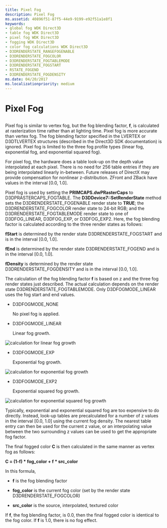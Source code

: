 ```yaml
---
title: Pixel Fog
description: Pixel Fog
ms.assetid: 40896f51-87f5-44e9-9199-e92f51a1e8f1
keywords:
- global fog WDK Direct3D
- table fog WDK Direct3D
- pixel fog WDK Direct3D
- fogging WDK Direct3D
- color fog calculations WDK Direct3D
- D3DRENDERSTATE_RANGEFOGENABLE
- D3DRENDERSTATE_FOGCOLOR
- D3DRENDERSTATE_FOGTABLEMODE
- D3DRENDERSTATE_FOGSTART
- RSTATE_FOGEND
- D3DRENDERSTATE_FOGDENSITY
ms.date: 04/20/2017
ms.localizationpriority: medium
---
```


# Pixel Fog


## <span id="ddk_pixel_fog_gg"></span><span id="DDK_PIXEL_FOG_GG"></span>


Pixel fog is similar to vertex fog, but the fog blending factor, **f**, is calculated at rasterization time rather than at lighting time. Pixel fog is more accurate than vertex fog. The fog blending factor specified in the LVERTEX or D3DTLVERTEX structures (described in the Direct3D SDK documentation) is ignored. Pixel fog is limited to the three fog profile types (linear fog, exponential fog, and exponential squared fog).

For pixel fog, the hardware does a table look-up on the depth value interpolated at each pixel. There is no need for 256 table entries if they are being interpolated linearly in-between. Future releases of DirectX may provide compensation for nonlinear z-distribution. ZFront and ZBack have values in the interval \[0.0, 1.0\].

Pixel fog is used by setting the **PRIMCAPS.dwPRasterCaps** to D3DPRASTERCAPS\_FOGTABLE. The **D3DDevice7::SetRenderState** method sets the D3DRENDERSTATE\_FOGENABLE render state to **TRUE**; the D3DRENDERSTATE\_FOGCOLOR render state to 24-bit RGB; and the D3DRENDERSTATE\_FOGTABLEMODE render state to one of D3DFOG\_LINEAR, D3DFOG\_EXP, or D3DFOG\_EXP2. Here, the fog blending factor is calculated according to the three render states as follows:

**fStart** is determined by the render state D3DRENDERSTATE\_FOGSTART and is in the interval \[0.0, 1.0\].

**fEnd** is determined by the render state D3DRENDERSTATE\_FOGEND and is in the interval \[0.0, 1.0\].

**fDensity** is determined by the render state D3DRENDERSTATE\_FOGDENSITY and is in the interval \[0.0, 1.0\].

The calculation of the fog blending factor **f** is based on z and the three fog render states just described. The actual calculation depends on the render state D3DRENDERSTATE\_FOGTABLEMODE. Only D3DFOGMODE\_LINEAR uses the fog start and end values.

-   D3DFOGMODE\_NONE

    No pixel fog is applied.

-   D3DFOGMODE\_LINEAR

    Linear fog growth.

![calculation for linear fog growth](images/d3dfig10.png)

-   D3DFOGMODE\_EXP

    Exponential fog growth.

![calculation for exponential fog growth](images/d3dfig11.png)

-   D3DFOGMODE\_EXP2

    Exponential squared fog growth.

![calculation for exponential squared fog growth](images/d3dfig12.png)

Typically, exponential and exponential squared fog are too expensive to do directly. Instead, look-up tables are precalculated for a number of z values in the interval \[0.0, 1.0\] using the current fog density. The nearest table entry can then be used for the current z value, or an interpolating value between the two surrounding z values can be used to get the appropriate fog factor.

The final fogged color **C** is then calculated in the same manner as vertex fog as follows:

**C = (1-f) \* fog\_color + f \* src\_color**

In this formula,

-   **f** is the fog blending factor

-   **fog\_color** is the current fog color (set by the render state D3DRENDERSTATE\_FOGCOLOR)

-   **src\_color** is the source, interpolated, textured color

If **f**, the fog blending factor, is 0.0, then the final fogged color is identical to the fog color. If **f** is 1.0, there is no fog effect.

 

 





